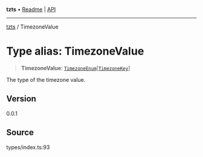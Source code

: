 **tzts** • [Readme](../README.md) \| [API](../globals.md)

***

[tzts](../README.md) / TimezoneValue

# Type alias: TimezoneValue

> **TimezoneValue**: [`TimezoneEnum`](TimezoneEnum.md)\[[`TimezoneKey`](TimezoneKey-1.md)\]

The type of the timezone value.

## Version

0.0.1

## Source

types/index.ts:93
